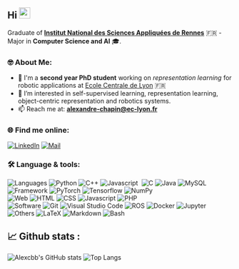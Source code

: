 ## Hi <img src="https://media.giphy.com/media/hvRJCLFzcasrR4ia7z/giphy.gif" height="25" width="25" >
Graduate of **[Institut National des Sciences Appliquées de Rennes](https://www.insa-rennes.fr/)** 🇫🇷 - Major in **Computer Science and AI** 🎓.

### 🤓 About Me:
- 💼 I'm a **second year PhD student** working on *representation learning* for robotic applications at [Ecole Centrale de Lyon](https://www.ec-lyon.fr/) 🇫🇷
- 🌱 I’m interested in self-supervised learning, representation learning, object-centric representation and robotics systems.
- 📫 Reach me at: **alexandre-chapin@ec-lyon.fr**


### 🌐 Find me online:
[![LinkedIn](https://img.shields.io/badge/LinkedIn-%230077B5.svg?logo=linkedin&logoColor=white&style=plastic)](https://www.linkedin.com/in/alexandre-chapin/)
[![Mail](https://img.shields.io/badge/Gmail-D14836?style=for-the-badge&logo=gmail&logoColor=white&style=plastic)](mailto:alexandre.chapin@ec-lyon.fr)

### 🛠 Language & tools:
![Languages](https://img.shields.io/badge/-Languages:-red?style=plastic)
![Python](https://img.shields.io/badge/-Python-0F2346?style=flat&logo=python&logoColor=3776AB)
![C++](https://img.shields.io/badge/-C++-0F2346?style=flat&logo=cplusplus&logoColor=00599C)
![Javascript](https://img.shields.io/badge/-Javascript-05122A?style=flat&logo=javascript)&nbsp;
![C](https://img.shields.io/badge/-C-0F2346?style=flat&logo=c&logoColor=A8B9CC)
![Java](https://img.shields.io/badge/-Java-0F2346?style=flat&logo=java)
![MySQL](https://img.shields.io/badge/-MySQL-0F2346?style=flat&logo=mysql&logoColor=4479A1)
\
![Framework](https://img.shields.io/badge/-Frameworks:-orange?style=plastic)
![PyTorch](https://img.shields.io/badge/-PyTorch-0F2346?style=flat&logo=pytorch&logoColor=EE4C2C)
![Tensorflow](https://img.shields.io/badge/-Tensorflow-0F2346?style=flat&logo=tensorflow&logoColor=FF6F00)
![NumPy](https://img.shields.io/badge/numpy-%23013243.svg?logo=numpy&logoColor=white&style=flat)
\
![Web](https://img.shields.io/badge/-Web:-yellow?style=plastic)
![HTML](https://img.shields.io/badge/-HTML-0F2346?style=flat&logo=HTML5)
![CSS](https://img.shields.io/badge/-CSS-0F2346?style=flat&logo=CSS3&logoColor=1572B6)
![Javascript](https://img.shields.io/badge/-Javascript-0F2346?style=flat&logo=javascript&logoColor=F7DF1E)
![PHP](https://img.shields.io/badge/-php-0F2346?style=flat&logo=php&logoColor=777BB4)
\
![Software](https://img.shields.io/badge/-Software:-green?style=plastic)
![Git](https://img.shields.io/badge/-Git-0F2346?style=flat&logo=git&logoColor=F05032)
![Visual Studio Code](https://img.shields.io/badge/-VSCode-0F2346?style=flat&logo=visualstudiocode&logoColor=007ACC)
![ROS](https://img.shields.io/badge/-ROS-0F2346?style=flat&logo=ros&logoColor=22314E)
![Docker](https://img.shields.io/badge/-Docker-0F2346?style=flat&logo=docker&logoColor=2496ED)
![Jupyter](https://img.shields.io/badge/-Jupyter-0F2346?style=flat&logo=jupyter&logoColor=F37626)
\
![Others](https://img.shields.io/badge/-Others:-blue?style=plastic)
![LaTeX](https://img.shields.io/badge/-LaTeX-0F2346?style=flat&logo=latex&logoColor=008080)
![Markdown](https://img.shields.io/badge/-Markdown-0F2346?style=flat&logo=markdown)
![Bash](https://img.shields.io/badge/-Bash-0F2346?style=flat&logo=gnubash&logoColor=4EAA25)



## 📈 Github stats :
![Alexcbb's GitHub stats](https://github-readme-stats.vercel.app/api?username=alexcbb&show_icons=true&theme=dark)
![Top Langs](https://github-readme-stats.vercel.app/api/top-langs/?username=alexcbb&size_weight=0.5&count_weight=0.5&theme=dark&layout=compact&hide=Jupyter%20Notebook)



 

